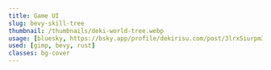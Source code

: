 ```yaml
---
title: Game UI 
slug: bevy-skill-tree
thumbnail: /thumbnails/deki-world-tree.webp
usage: [bluesky, https://bsky.app/profile/dekirisu.com/post/3lrx5iurpm32v]
used: [gimp, bevy, rust]
classes: bg-cover
---
```

